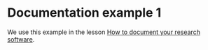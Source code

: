 # Documentation example 1

We use this example in the lesson
[How to document your research software](https://coderefinery.github.io/documentation/).
